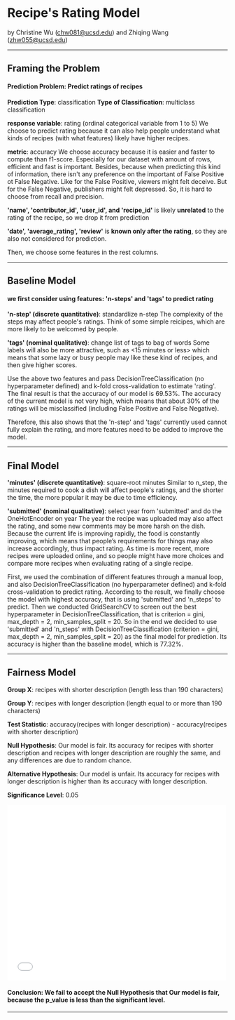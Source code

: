 # Recipe's Rating Model

by Christine Wu (chw081@ucsd.edu) and Zhiqing Wang (zhw055@ucsd.edu)

---

## Framing the Problem

#### Prediction Problem: Predict ratings of recipes

**Prediction Type**: classification
**Type of Classification**: multiclass classification

**response variable**: rating (ordinal categorical variable from 1 to 5)
We choose to predict rating because it can also help people understand what kinds of recipes (with what features) likely have higher recipes.

**metric**: accuracy
We choose accuracy because it is easier and faster to compute than f1-score. Especially for our dataset with amount of rows, efficient and fast is important. Besides, because when predicting this kind of information, there isn't any preference on the important of False Positive ot False Negative. Like for the False Positive, viewers might felt deceive. But for the False Negative, publishers might felt depressed. So, it is hard to choose from recall and precision.

**'name', 'contributor_id', 'user_id', and 'recipe_id'** is likely **unrelated** to the rating of the recipe, so we drop it from prediction

**'date', 'average_rating', 'review'** is **known only after the rating**, so they are also not considered for prediction.

Then, we choose some features in the rest columns.

---

## Baseline Model

#### we first consider using features: 'n-steps' and 'tags' to predict rating

**'n-step' (discrete quantitative)**: standardlize n-step
The complexity of the steps may affect people's ratings. Think of some simple reicipes, which are more likely to be welcomed by people.

**'tags' (nominal qualitative)**: change list of tags to bag of words
Some labels will also be more attractive, such as <15 minutes or less> which means that some lazy or busy people may like these kind of recipes, and then give higher scores.

Use the above two features and pass DecisionTreeClassification (no hyperparameter defined) and k-fold cross-validation to estimate 'rating'. The final result is that the accuracy of our model is 69.53%. The accuracy of the current model is not very high, which means that about 30% of the ratings will be misclassified (including False Positive and False Negative). 

Therefore, this also shows that the 'n-step' and 'tags' currently used cannot fully explain the rating, and more features need to be added to improve the model.

---

## Final Model

**'minutes' (discrete quantitative)**: square-root minutes
Similar to n_step, the minutes required to cook a dish will affect people's ratings, and the shorter the time, the more popular it may be due to time efficiency.

**'submitted' (nominal qualitative)**: select year from 'submitted' and do the OneHotEncoder on year
The year the recipe was uploaded may also affect the rating, and some new comments may be more harsh on the dish. Because the current life is improving rapidly, the food is constantly improving, which means that people’s requirements for things may also increase accordingly, thus impact rating. As time is more recent, more recipes were uploaded online, and so people might have more choices and compare more recipes when evaluating rating of a single recipe.

First, we used the combination of different features through a manual loop, and also DecisionTreeClassification (no hyperparameter defined) and k-fold cross-validation to predict rating. According to the result, we finally choose the model with highest accuracy, that is using 'submitted' and 'n_steps' to predict.
Then we conducted GridSearchCV to screen out the best hyperparameter in DecisionTreeClassification, that is criterion = gini, max_depth = 2, min_samples_split = 20. So in the end we decided to use 'submitted' and 'n_steps' with DecisionTreeClassification (criterion = gini, max_depth = 2, min_samples_split = 20) as the final model for prediction. Its accuracy is higher than the baseline model, which is 77.32%.

---

## Fairness Model

**Group X**: recipes with shorter description (length less than 190 characters)

**Group Y**: recipes with longer description (length equal to or more than 190 characters)

**Test Statistic**: accuracy(recipes with longer description) - accuracy(recipes with shorter description)

**Null Hypothesis**: Our model is fair. Its accuracy for recipes with shorter description and recipes with longer description are roughly the same, and any differences are due to random chance.

**Alternative Hypothesis**: Our model is unfair. Its accuracy for recipes with longer description is higher than its accuracy with longer description.

**Significance Level**: 0.05

<iframe src="assets/permut.html" width=500 height=400 frameBorder=0></iframe>

#### Conclusion: We fail to accept the Null Hypothesis that Our model is fair, because the p_value is less than the significant level.

---
